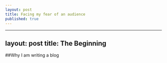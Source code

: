 ```yaml
---
layout: post
title: Facing my fear of an audience
published: true
---
```

---
layout: post
title: The Beginning
---

##Why I am writing a blog
